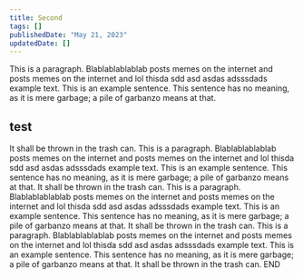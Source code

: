 ```yaml
---
title: Second
tags: []
publishedDate: "May 21, 2023"
updatedDate: []
---
```

This is a paragraph. Blablablablablab posts memes on the internet and posts memes on the internet and lol thisda sdd asd asdas adsssdads example text. This is an example sentence. This sentence has no meaning, as it is mere garbage; a pile of garbanzo means at that. 

## test

It shall be thrown in the trash can. This is a paragraph. Blablablablablab posts memes on the internet and posts memes on the internet and lol thisda sdd asd asdas adsssdads example text. This is an example sentence. This sentence has no meaning, as it is mere garbage; a pile of garbanzo means at that. It shall be thrown in the trash can. This is a paragraph. Blablablablablab posts memes on the internet and posts memes on the internet and lol thisda sdd asd asdas adsssdads example text. This is an example sentence. This sentence has no meaning, as it is mere garbage; a pile of garbanzo means at that. It shall be thrown in the trash can. This is a paragraph. Blablablablablab posts memes on the internet and posts memes on the internet and lol thisda sdd asd asdas adsssdads example text. This is an example sentence. This sentence has no meaning, as it is mere garbage; a pile of garbanzo means at that. It shall be thrown in the trash can. END